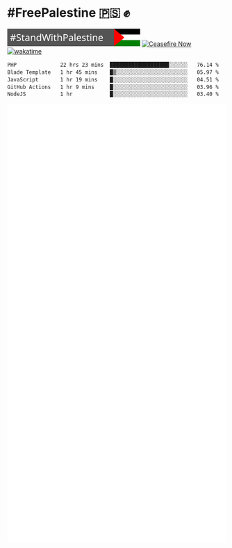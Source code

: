 # #FreePalestine 🇵🇸 ✊

[![github](https://raw.githubusercontent.com/saedyousef/StandWithPalestine/main/badges/flat/StandWithPalestine.svg)](https://github.com/saedyousef/StandWithPalestine)
[![Ceasefire Now](https://badge.techforpalestine.org/default)](https://techforpalestine.org/learn-more)
[![wakatime](https://wakatime.com/badge/user/03bf07e2-4c78-4826-8603-8922f0241061.svg)](https://wakatime.com/@03bf07e2-4c78-4826-8603-8922f0241061)
<!-- [![committers.top badge](https://user-badge.committers.top/jordan_private/saedyousef.svg)](https://user-badge.committers.top/jordan_private/saedyousef) -->

<!-- ![Profile Views](https://visitor-badge.glitch.me/badge?page_id=saedyousef.saedyousef&left_color=grey&right_color=blue&left_text=👀+Profile+Views) -->



<!-- <img src="https://github-readme-stats.vercel.app/api?username=saedyousef&show_icons=true&count_private=true" width="100%" /> --> 

<!--START_SECTION:waka-->

```txt
PHP              22 hrs 23 mins  ███████████████████░░░░░░   76.14 %
Blade Template   1 hr 45 mins    █▒░░░░░░░░░░░░░░░░░░░░░░░   05.97 %
JavaScript       1 hr 19 mins    █░░░░░░░░░░░░░░░░░░░░░░░░   04.51 %
GitHub Actions   1 hr 9 mins     █░░░░░░░░░░░░░░░░░░░░░░░░   03.96 %
NodeJS           1 hr            █░░░░░░░░░░░░░░░░░░░░░░░░   03.40 %
```

<!--END_SECTION:waka-->
    
<!-- ![github contribution grid snake animation](https://raw.githubusercontent.com/saedyousef/saedyousef/output/github-contribution-grid-snake.svg) -->


![Metrics](./github-metrics.svg)